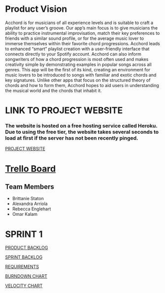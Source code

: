 # Product Vision

Acchord is for musicians of all experience levels and is suitable to craft a playlist for any user’s groove. Our app’s main focus is to give musicians the ability to practice instrumental improvisation, match their key preferences to friends with a similar sound profile, or for the average music lover to immerse themselves  within their favorite chord progressions. Acchord leads to enhanced “smart” playlist creation with a user-friendly interface that connects directly to your Spotify account. Acchord can also inform songwriters of how a chord progression is most often used and makes creativity simple by demonstrating examples in popular songs across all genres. This app will be the first of its kind, creating an environment for music lovers to be introduced to songs with familiar and exotic chords and key signatures.  Unlike other apps that focus on the structured theory of chords and how to form them, Acchord hopes to aid users in understanding the musical world and the chords that inhabit it.

# LINK TO PROJECT WEBSITE
### The website is hosted on a free hosting service called Heroku. Due to using the free tier, the website takes several seconds to load at first if the server has not been recently pinged.
[PROJECT WEBSITE](http://acchord.herokuapp.com/)


# [Trello Board](https://trello.com/b/8bv1SEPT/acchord-cop4331c)

## Team Members
* Brittanie Staton
* Alexandra Arriola
* Rebecca Englehart
* Omar Kalam

# SPRINT 1

[PRODUCT BACKLOG](https://github.com/element2112/ACCHORD/blob/brittanie/artifacts/product_backlog.md)

[SPRINT BACKLOG](https://github.com/element2112/ACCHORD/blob/brittanie/artifacts/sprint1_backlog.md)

[REQUIREMENTS](https://github.com/element2112/ACCHORD/blob/master/artifacts/requirements.md)

[BURNDOWN CHART](https://docs.google.com/spreadsheets/d/1jwY23aKp-SBeTWEQvvxbFxrARaL_17rtB4vL2Oa2BW4/edit?usp=sharing)

[VELOCITY CHART](https://docs.google.com/spreadsheets/d/1gboh-OFFhgyA-l6hTHtJ6xIffrOeYGIaOCYFcc1xCF8/edit?usp=sharing)
